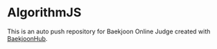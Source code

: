 # AIgorithmJS
This is an auto push repository for Baekjoon Online Judge created with [BaekjoonHub](https://github.com/BaekjoonHub/BaekjoonHub).
